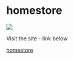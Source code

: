 # homestore

![](https://i.ibb.co/cc2NMcRm/homestore.png)

Visit the site - link below

[homestore](https://webconverge.github.io/homestore/)




